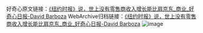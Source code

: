 好奇心原文链接：[《纽约时报》说，世上没有零售商收入增长能比肩京东_商业_好奇心日报-David Barboza](https://www.qdaily.com/articles/5631.html)
WebArchive归档链接：[《纽约时报》说，世上没有零售商收入增长能比肩京东_商业_好奇心日报-David Barboza](http://web.archive.org/web/20170429043413/http://www.qdaily.com:80/articles/5631.html)
![image](http://ww3.sinaimg.cn/large/007d5XDply1g3w8wk3z50j30u05c2qv5)